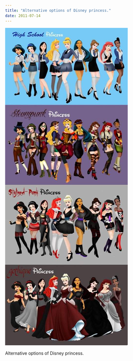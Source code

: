 ```yaml
---
title: "Alternative options of Disney princess."
date: 2011-07-14
---
```


![2011-07-14-2j346u1z.jpeg](/images/2011-07-14-2j346u1z.jpeg)

Alternative options of Disney princess.